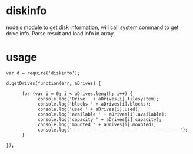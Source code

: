 diskinfo
========

nodejs module to get disk information, will call system command to get drive info. 
Parse result and load info in array.  

usage
=====

    var d = require('diskinfo');

    d.getDrives(function(err, aDrives) {
  
          for (var i = 0; i < aDrives.length; i++) {
                console.log('Drive ' + aDrives[i].filesystem);
                console.log('blocks ' + aDrives[i].blocks);
                console.log('used ' + aDrives[i].used);
                console.log('available ' + aDrives[i].available);
                console.log('capacity ' + aDrives[i].capacity);
                console.log('mounted ' + aDrives[i].mounted);
                console.log('-----------------------------------------');
          }
  
    });
